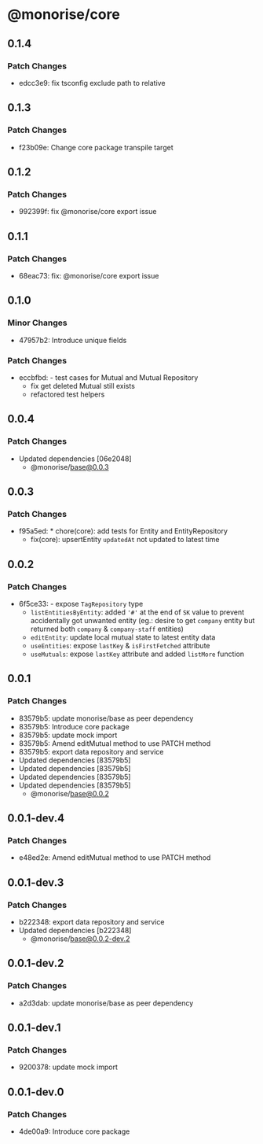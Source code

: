 # @monorise/core

## 0.1.4

### Patch Changes

- edcc3e9: fix tsconfig exclude path to relative

## 0.1.3

### Patch Changes

- f23b09e: Change core package transpile target

## 0.1.2

### Patch Changes

- 992399f: fix @monorise/core export issue

## 0.1.1

### Patch Changes

- 68eac73: fix: @monorise/core export issue

## 0.1.0

### Minor Changes

- 47957b2: Introduce unique fields

### Patch Changes

- eccbfbd: - test cases for Mutual and Mutual Repository
  - fix get deleted Mutual still exists
  - refactored test helpers

## 0.0.4

### Patch Changes

- Updated dependencies [06e2048]
  - @monorise/base@0.0.3

## 0.0.3

### Patch Changes

- f95a5ed: \* chore(core): add tests for Entity and EntityRepository
  - fix(core): upsertEntity `updatedAt` not updated to latest time

## 0.0.2

### Patch Changes

- 6f5ce33: - expose `TagRepository` type
  - `listEntitiesByEntity`: added `'#'` at the end of `SK` value to prevent accidentally got unwanted entity (eg.: desire to get `company` entity but returned both `company` & `company-staff` entities)
  - `editEntity`: update local mutual state to latest entity data
  - `useEntities`: expose `lastKey` & `isFirstFetched` attribute
  - `useMutuals`: expose `lastKey` attribute and added `listMore` function

## 0.0.1

### Patch Changes

- 83579b5: update monorise/base as peer dependency
- 83579b5: Introduce core package
- 83579b5: update mock import
- 83579b5: Amend editMutual method to use PATCH method
- 83579b5: export data repository and service
- Updated dependencies [83579b5]
- Updated dependencies [83579b5]
- Updated dependencies [83579b5]
- Updated dependencies [83579b5]
  - @monorise/base@0.0.2

## 0.0.1-dev.4

### Patch Changes

- e48ed2e: Amend editMutual method to use PATCH method

## 0.0.1-dev.3

### Patch Changes

- b222348: export data repository and service
- Updated dependencies [b222348]
  - @monorise/base@0.0.2-dev.2

## 0.0.1-dev.2

### Patch Changes

- a2d3dab: update monorise/base as peer dependency

## 0.0.1-dev.1

### Patch Changes

- 9200378: update mock import

## 0.0.1-dev.0

### Patch Changes

- 4de00a9: Introduce core package
